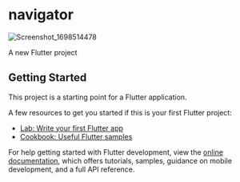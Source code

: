 # navigator
![Screenshot_1698514478](https://github.com/DavlatbekSalimov/Navigator/assets/125696532/d0f6cc57-5b0e-4808-a61c-ce34ced192a9)

A new Flutter project


## Getting Started

This project is a starting point for a Flutter application.

A few resources to get you started if this is your first Flutter project:

- [Lab: Write your first Flutter app](https://docs.flutter.dev/get-started/codelab)
- [Cookbook: Useful Flutter samples](https://docs.flutter.dev/cookbook)

For help getting started with Flutter development, view the
[online documentation](https://docs.flutter.dev/), which offers tutorials,
samples, guidance on mobile development, and a full API reference.
